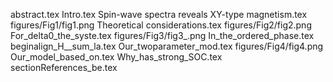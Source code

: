 abstract.tex
Intro.tex
Spin-wave spectra reveals XY-type magnetism.tex
figures/Fig1/fig1.png
Theoretical considerations.tex
figures/Fig2/fig2.png
For_delta0_the_syste.tex
figures/Fig3/fig3_.png
In_the_ordered_phase.tex
beginalign_H__sum_la.tex
Our_twoparameter_mod.tex
figures/Fig4/fig4.png
Our_model_based_on.tex
Why_has_strong_SOC.tex
sectionReferences_be.tex
